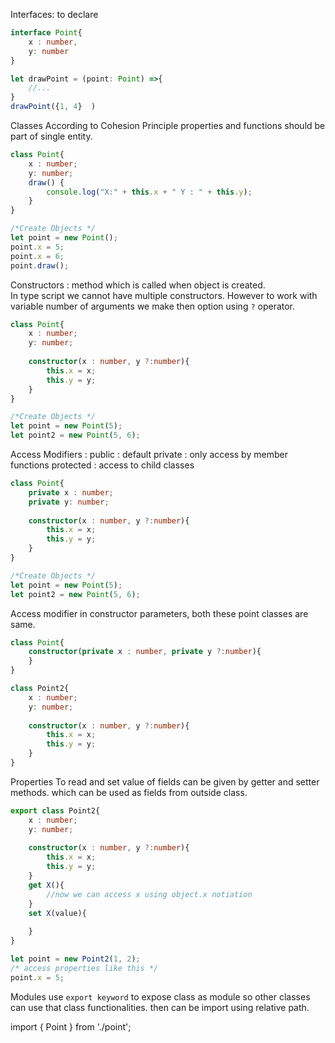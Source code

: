 Interfaces: to declare 

```typescript
interface Point{
    x : number,
    y: number
}

let drawPoint = (point: Point) =>{
    //...
}
drawPoint({1, 4}  )
```

Classes 
According to Cohesion Principle properties and functions should be part of single entity.

```typescript
class Point{
    x : number;
    y: number;
    draw() {
        console.log("X:" + this.x + " Y : " + this.y);
    }
}

/*Create Objects */
let point = new Point();
point.x = 5;
point.x = 6;
point.draw();
```

Constructors : method which is called when object is created.  
In type script we cannot have multiple constructors. However to work with variable number of
arguments we make then option using `?` operator.

```typescript
class Point{
    x : number;
    y: number;
    
    constructor(x : number, y ?:number){
        this.x = x;
        this.y = y;
    }
}

/*Create Objects */
let point = new Point(5);
let point2 = new Point(5, 6);
```

Access Modifiers : 
public : default 
private : only access by member functions 
protected : access to child classes

```typescript
class Point{
    private x : number;
    private y: number;
    
    constructor(x : number, y ?:number){
        this.x = x;
        this.y = y;
    }
}

/*Create Objects */
let point = new Point(5);
let point2 = new Point(5, 6);
```

Access modifier in constructor parameters, both these point classes are same.  

```typescript
class Point{
    constructor(private x : number, private y ?:number){
    }
}

class Point2{
    x : number;
    y: number;
    
    constructor(x : number, y ?:number){
        this.x = x;
        this.y = y;
    }
}
```

Properties
To read and set value of fields can be given by getter and setter methods. which 
can be used as fields from outside class. 

```typescript
export class Point2{
    x : number;
    y: number;
    
    constructor(x : number, y ?:number){
        this.x = x;
        this.y = y;
    }
    get X(){
        //now we can access x using object.x notiation
    }
    set X(value){
        
    }
}

let point = new Point2(1, 2);
/* access properties like this */ 
point.x = 5;
```

Modules 
use `export keyword` to expose class as module so other classes can use that class functionalities.
then can be import using relative path. 

import { Point } from './point';
